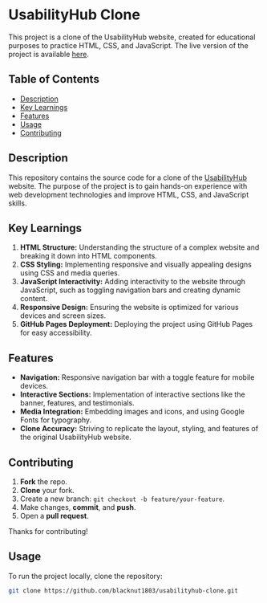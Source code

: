 # UsabilityHub Clone

This project is a clone of the UsabilityHub website, created for educational purposes to practice HTML, CSS, and JavaScript. The live version of the project is available [here](https://codewarnab.github.io/usabilityhub-clone/).

## Table of Contents
- [Description](#description)
- [Key Learnings](#key-learnings)
- [Features](#features)
- [Usage](#usage)
- [Contributing](#contributing)

## Description

This repository contains the source code for a clone of the [UsabilityHub](https://web.archive.org/web/20221103220334/https://usabilityhub.com/) website. The purpose of the project is to gain hands-on experience with web development technologies and improve HTML, CSS, and JavaScript skills.

## Key Learnings

1. **HTML Structure:** Understanding the structure of a complex website and breaking it down into HTML components.
2. **CSS Styling:** Implementing responsive and visually appealing designs using CSS and media queries.
3. **JavaScript Interactivity:** Adding interactivity to the website through JavaScript, such as toggling navigation bars and creating dynamic content.
4. **Responsive Design:** Ensuring the website is optimized for various devices and screen sizes.
5. **GitHub Pages Deployment:** Deploying the project using GitHub Pages for easy accessibility.

## Features

- **Navigation:** Responsive navigation bar with a toggle feature for mobile devices.
- **Interactive Sections:** Implementation of interactive sections like the banner, features, and testimonials.
- **Media Integration:** Embedding images and icons, and using Google Fonts for typography.
- **Clone Accuracy:** Striving to replicate the layout, styling, and features of the original UsabilityHub website.
## Contributing

1. **Fork** the repo.
2. **Clone** your fork.
3. Create a new branch: `git checkout -b feature/your-feature`.
4. Make changes, **commit**, and **push**.
5. Open a **pull request**.

Thanks for contributing!

## Usage

To run the project locally, clone the repository:

```bash
git clone https://github.com/blacknut1803/usabilityhub-clone.git
